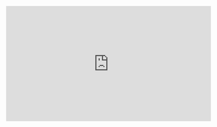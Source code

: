<div style="text-align: center;">
    <iframe width="560" height="315" src="https://www.youtube.com/watch?v=OTinPkKCgng" frameborder="0" allowfullscreen></iframe>
</div>